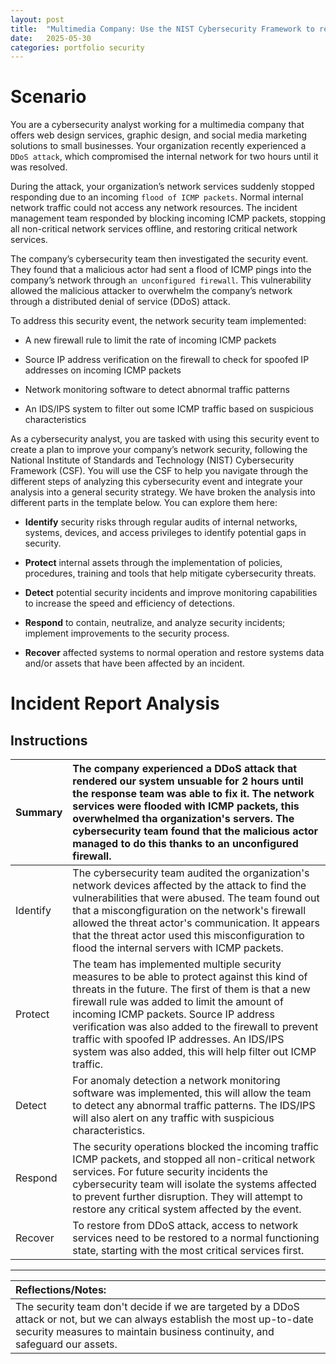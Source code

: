 ```yaml
---
layout: post
title:  "Multimedia Company: Use the NIST Cybersecurity Framework to respond to a security incident"
date:   2025-05-30
categories: portfolio security
---
```


# Scenario

You are a cybersecurity analyst working for a multimedia company that offers web design services, graphic design, and social media marketing solutions to small businesses. Your organization recently experienced a `DDoS attack`, which compromised the internal network for two hours until it was resolved.

During the attack, your organization’s network services suddenly stopped responding due to an incoming `flood of ICMP packets`. Normal internal network traffic could not access any network resources. The incident management team responded by blocking incoming ICMP packets, stopping all non-critical network services offline, and restoring critical network services.

The company’s cybersecurity team then investigated the security event. They found that a malicious actor had sent a flood of ICMP pings into the company’s network through `an unconfigured firewall`. This vulnerability allowed the malicious attacker to overwhelm the company’s network through a distributed denial of service (DDoS) attack.

To address this security event, the network security team implemented:

- A new firewall rule to limit the rate of incoming ICMP packets

- Source IP address verification on the firewall to check for spoofed IP addresses on incoming ICMP packets

- Network monitoring software to detect abnormal traffic patterns

- An IDS/IPS system to filter out some ICMP traffic based on suspicious characteristics

As a cybersecurity analyst, you are tasked with using this security event to create a plan to improve your company’s network security, following the National Institute of Standards and Technology (NIST) Cybersecurity Framework (CSF). You will use the CSF to help you navigate through the different steps of analyzing this cybersecurity event and integrate your analysis into a general security strategy. We have broken the analysis into different parts in the template below. You can explore them here:

- **Identify** security risks through regular audits of internal networks, systems, devices, and access privileges to identify potential gaps in security.

- **Protect** internal assets through the implementation of policies, procedures, training and tools that help mitigate cybersecurity threats.

- **Detect** potential security incidents and improve monitoring capabilities to increase the speed and efficiency of detections.

- **Respond** to contain, neutralize, and analyze security incidents; implement improvements to the security process.

- **Recover** affected systems to normal operation and restore systems data and/or assets that have been affected by an incident.

# Incident Report Analysis

## Instructions

| Summary   | The company experienced a DDoS attack that rendered our system unsuable for 2 hours until the response team was able to fix it. The network services were flooded with ICMP packets, this overwhelmed tha organization's servers. The cybersecurity team found that the malicious actor managed to do this thanks to an unconfigured firewall. |
| :---      | :---  |
| Identify  | The cybersecurity team audited the organization's network devices affected by the attack to find the vulnerabilities that were abused. The team found out that a miscongfiguration on the network's firewall allowed the threat actor's communication. It appears that the threat actor used this misconfiguration to flood the internal servers with ICMP packets. |
| Protect   | The team has implemented multiple security measures to be able to protect against this kind of threats in the future. The first of them is that a new firewall rule was added to limit the amount of incoming ICMP packets. Source IP address verification was also added to the firewall to prevent traffic with spoofed IP addresses. An IDS/IPS system was also added, this will help filter out ICMP traffic. |
| Detect    | For anomaly detection a network monitoring software was implemented, this will allow the team to detect any abnormal traffic patterns. The IDS/IPS will also alert on any traffic with suspicious characteristics. |
| Respond   | The security operations blocked the incoming traffic ICMP packets, and stopped all non-critical network services. For future security incidents the cybersecurity team will isolate the systems affected to prevent further disruption. They will attempt to restore any critical system affected by the event. |
| Recover   | To restore from DDoS attack, access to network services need to be restored to a normal functioning state, starting with the most critical services first. |

---

| Reflections/Notes:    |
| :---                  |
| The security team don't decide if we are targeted by a DDoS attack or not, but we can always establish the most up-to-date security measures to maintain business continuity, and safeguard our assets. |